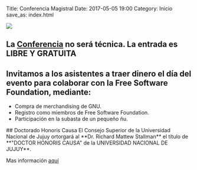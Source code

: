 Title: Conferencia Magistral
Date: 2017-05-05 19:00
Category: Inicio
save_as: index.html

<img src="../theme/images/Flyer2.png" align="middle" class="responsive-image"/>

## La [Conferencia](/category/conferencia.html) no será técnica. La entrada es LIBRE Y GRATUITA

## Invitamos a los asistentes a traer dinero el día del evento para colaborar con la Free Software Foundation, mediante:
* Compra de merchandising de GNU.
* Registro como miembros de Free Software Foundation.
* Participación en la subasta de un pequeño ñu.

</p>
## Doctorado Honoris Causa
El Consejo Superior de la Universidad Nacional de Jujuy ortorgará al **Dr. Richard Mattew Stallman**  el título de **"DOCTOR HONORIS CAUSA" de la UNIVERSIDAD NACIONAL DE JUJUY**.

Mas información  [aquí](/category/dhc.html)
